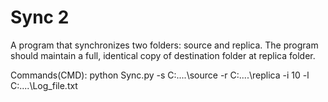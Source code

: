 # Sync 2
  A program that synchronizes two folders: source and replica. The program should maintain a full, identical copy of destination folder at replica folder.

  Commands(CMD): 
  python Sync.py -s C:....\source -r C:....\replica -i 10  -l C:....\Log_file.txt
